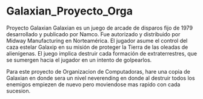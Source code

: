 # Galaxian_Proyecto_Orga
Proyecto Galaxian
Galaxian es un juego de arcade de disparos fijo de 1979 desarrollado y publicado por Namco. Fue autorizado y distribuido por Midway Manufacturing en Norteamérica. El jugador asume el control del caza estelar Galaxip en su misión de proteger la Tierra de las oleadas de alienígenas. El juego implica destruir cada formación de extraterrestres, que se sumergen hacia el jugador en un intento de golpearlos.

Para este proyecto de Organizacion de Computadoras, hare una copia de Galaxian en donde sera un nivel neverending en donde al destruir todos los enemigos empiezen de nuevo pero moviendose mas rapido con cada sucesion.
